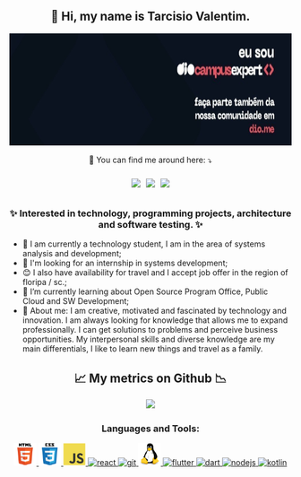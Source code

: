 <h2 align="center"> 
  👋 Hi, my name is Tarcisio Valentim</strong>.
</h2>

<div align="center"> 
  <img src="assets/git.png"  height="200em" width="600em" /> 
</div>

<p align="center">
  💌 You can find me around here: ⤵️
</p>

<!-- <p align="center">  -->
<div style="display: flex;
  justify-content: center;
  align-items: center;
  ">

<div href="mailto:Tarcisio.word@gmail.com" alt="Gmail" 
style="padding: 10px 5px;">
  <img src="https://img.shields.io/badge/-Gmail-FF0000?style=&labelColor=FF0000&logo=gmail&logoColor=white&link=LINK-DO-SEU-EMAIL" />
</div>

<div href="https://www.linkedin.com/in/devtvas/" alt="Linkedin"style="padding: 10px 5px;">
  <img src="https://img.shields.io/badge/-Linkedin-0e76a8?style=&logo=Linkedin&logoColor=white&link=LINK-DO-SEU-LINKEDIN" /></div>

<div href="https://api.whatsapp.com/send?phone=5562997004940" alt="WhatsApp"style="padding: 10px 5px;">
  <img src="https://img.shields.io/badge/-WhatsApp-25d366?style=&labelColor=25d366&logo=whatsapp&logoColor=white&link=API-DO-SEU-WHATSAPP"/></div>

</div>

<h3 align="center"> 
✨ Interested in technology, programming projects, architecture and software testing. ✨
</h3>
 
- 🔭 I am currently a technology student, I am in the area of ​​systems analysis and development;
- 💜 I'm looking for an internship in systems development;
- 😊 I also have availability for travel and I accept job offer in the region of floripa / sc.;
- 🌱 I’m currently learning about Open Source Program Office, Public Cloud and SW Development;
- 💬   About me: I am creative, motivated and fascinated by technology and innovation. I am always looking for knowledge that allows me to expand professionally. I can get solutions to problems and perceive business opportunities. My interpersonal skills and diverse knowledge are my main differentials, I like to learn new things and travel as a family.


<h2 align="center"> 📈 My metrics on Github 📉 </h2>
<p align="center">
  <a href="https://github.com/devtvas">
    <img src="https://github-readme-stats.vercel.app/api/top-langs/?username=devtvas&theme=dracula&card_width=500&langs_count=10&custom_title=DEVTVAS" />
  </a>
</p>



<h3 align="center">Languages and Tools:</h3>
<p align="center">
<a href="https://www.w3.org/html/" target="_blank"> <img src="https://raw.githubusercontent.com/devicons/devicon/master/icons/html5/html5-original-wordmark.svg" alt="html5" width="40" height="40"/> </a> 
<a href="https://www.w3schools.com/css/" target="_blank"> <img src="https://raw.githubusercontent.com/devicons/devicon/master/icons/css3/css3-original-wordmark.svg" alt="css3" width="40" height="40"/> </a> 
<a href="https://developer.mozilla.org/en-US/docs/Web/JavaScript" target="_blank"> <img src="https://raw.githubusercontent.com/devicons/devicon/master/icons/javascript/javascript-original.svg" alt="javascript" width="40" height="40"/> </a> 
<a href="https://java.com/pt-BR/" target="_blank"> <img src="https://www.vectorlogo.zone/logos/java/java-icon.svg" alt="react" width="40" height="40"/> </a> 
<a href="https://git-scm.com/" target="_blank"> <img src="https://www.vectorlogo.zone/logos/git-scm/git-scm-icon.svg" alt="git" width="40" height="40"/> </a>
<a href="https://www.linux.org/" target="_blank"> <img src="https://raw.githubusercontent.com/devicons/devicon/master/icons/linux/linux-original.svg" alt="linux" width="40" height="40"/> </a> 
<a href="https://flutter.dev" target="_blank"> <img src="https://www.vectorlogo.zone/logos/flutterio/flutterio-icon.svg" alt="flutter" width="40" height="40"/> </a>
<a href="https://dart.dev" target="_blank"> <img src="https://www.vectorlogo.zone/logos/dartlang/dartlang-icon.svg" alt="dart" width="40" height="40"/> </a> 
<a href="https://nodejs.org/en/" target="_blank"> <img src="https://www.vectorlogo.zone/logos/nodejs/nodejs-icon.svg" alt="nodejs" width="40" height="40"/> </a> 
<a href="https://kotlinlang.org/" target="_blank"> <img src="https://www.vectorlogo.zone/logos/kotlin/kotlin-icon.svg" alt="kotlin" width="40" height="40"/> </a> 
</a> </p>

